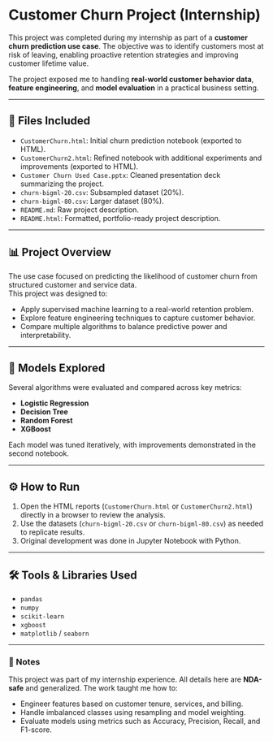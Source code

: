 # Customer Churn Project (Internship)

This project was completed during my internship as part of a **customer churn prediction use case**. The objective was to identify customers most at risk of leaving, enabling proactive retention strategies and improving customer lifetime value.

The project exposed me to handling **real-world customer behavior data**, **feature engineering**, and **model evaluation** in a practical business setting.

---

## 📁 Files Included

- `CustomerChurn.html`: Initial churn prediction notebook (exported to HTML).  
- `CustomerChurn2.html`: Refined notebook with additional experiments and improvements (exported to HTML).  
- `Customer Churn Used Case.pptx`: Cleaned presentation deck summarizing the project.  
- `churn-bigml-20.csv`: Subsampled dataset (20%).  
- `churn-bigml-80.csv`: Larger dataset (80%).  
- `README.md`: Raw project description.  
- `README.html`: Formatted, portfolio-ready project description.  

---

## 📊 Project Overview

The use case focused on predicting the likelihood of customer churn from structured customer and service data.  
This project was designed to:  
- Apply supervised machine learning to a real-world retention problem.  
- Explore feature engineering techniques to capture customer behavior.  
- Compare multiple algorithms to balance predictive power and interpretability.  

---

## 🧪 Models Explored

Several algorithms were evaluated and compared across key metrics:  
- **Logistic Regression**  
- **Decision Tree**  
- **Random Forest**  
- **XGBoost**  

Each model was tuned iteratively, with improvements demonstrated in the second notebook.  

---

## ⚙️ How to Run

1. Open the HTML reports (`CustomerChurn.html` or `CustomerChurn2.html`) directly in a browser to review the analysis.  
2. Use the datasets (`churn-bigml-20.csv` or `churn-bigml-80.csv`) as needed to replicate results.  
3. Original development was done in Jupyter Notebook with Python.  

---

## 🛠️ Tools & Libraries Used

- `pandas`  
- `numpy`  
- `scikit-learn`  
- `xgboost`  
- `matplotlib` / `seaborn`  

---

### 🔖 Notes

This project was part of my internship experience. All details here are **NDA-safe** and generalized. The work taught me how to:  
- Engineer features based on customer tenure, services, and billing.  
- Handle imbalanced classes using resampling and model weighting.  
- Evaluate models using metrics such as Accuracy, Precision, Recall, and F1-score.  
